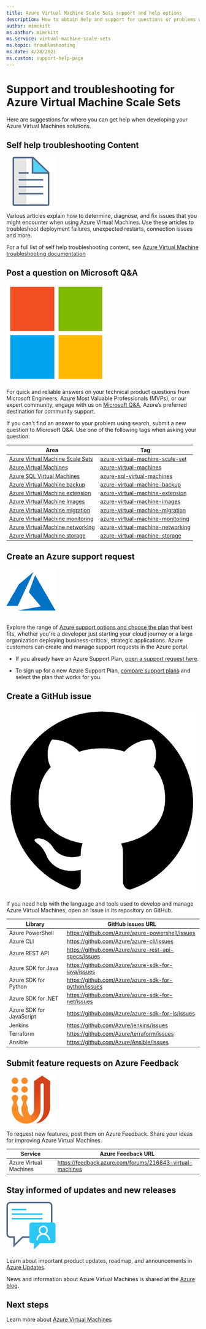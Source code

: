 ```yaml
---
title: Azure Virtual Machine Scale Sets support and help options 
description: How to obtain help and support for questions or problems when you create solutions using Azure Virtual Machine Scale Sets. 
author: mimckitt
ms.author: mimckitt
ms.service: virtual-machine-scale-sets
ms.topic: troubleshooting
ms.date: 4/28/2021
ms.custom: support-help-page
---
```


# Support and troubleshooting for Azure Virtual Machine Scale Sets

Here are suggestions for where you can get help when developing your Azure Virtual Machines solutions.

## Self help troubleshooting Content
<div class='icon is-large'>
    <img alt='Self help content' src='./media/logos/i-article.svg'>
</div>

Various articles explain how to determine, diagnose, and fix issues that you might encounter when using Azure Virtual Machines. Use these articles to troubleshoot deployment failures, unexpected restarts, connection issues and more. 

For a full list of self help troubleshooting content, see [Azure Virtual Machine troubleshooting documentation](https://docs.microsoft.com/troubleshoot/azure/virtual-machines/welcome-virtual-machines)


## Post a question on Microsoft Q&A

<div class='icon is-large'>
    <img alt='Microsoft Q&A' src='./media/logos/microsoft-logo.png'>
</div>   

For quick and reliable answers on your technical product questions from Microsoft Engineers, Azure Most Valuable Professionals (MVPs), or our expert community, engage with us on [Microsoft Q&A](/answers/products/azure), Azure’s preferred destination for community support. 

If you can't find an answer to your problem using search, submit a new question to Microsoft Q&A. Use one of the following tags when asking your question:


| Area | Tag |
|-------|----------------------|
| [Azure Virtual Machine Scale Sets](overview.md) | [azure-virtual-machine-scale-set](/answers/topics/azure-virtual-machines-scale-set.html) | 
| [Azure Virtual Machines](../virtual-machines/linux/overview.md) | [azure-virtual-machines](/answers/topics/azure-virtual-machines.html) | 
| [Azure SQL Virtual Machines](https://docs.microsoft.com/azure/azure-sql/virtual-machines/) | [azure-sql-virtual-machines](/answers/topics/azure-sql-virtual-machines.html)| 
| [Azure Virtual Machine backup](../virtual-machines/backup-recovery.md) | [azure-virtual-machine-backup](/answers/questions/36892/azure-virtual-machine-backups.html) | 
| [Azure Virtual Machine extension](../virtual-machines/extensions/overview.md) | [azure-virtual-machine-extension](/answers/topics/azure-virtual-machines-extension.html)| 
| [Azure Virtual Machine Images](../virtual-machines/shared-image-galleries.md) | [azure-virtual-machine-images](/answers/topics/azure-virtual-machines-images.html) | 
| [Azure Virtual Machine migration](../virtual-machines/classic-vm-deprecation.md) | [azure-virtual-machine-migration](/answers/topics/azure-virtual-machines-migration.html) | 
| [Azure Virtual Machine monitoring](../azure-monitor/vm/monitor-vm-azure.md) | [azure-virtual-machine-monitoring](/answers/topics/azure-virtual-machines-monitoring.html) |
| [Azure Virtual Machine networking](../virtual-machines/network-overview.md) | [azure-virtual-machine-networking](/answers/topics/azure-virtual-machines-networking.html) | 
| [Azure Virtual Machine storage](../virtual-machines/managed-disks-overview.md) | [azure-virtual-machine-storage](/answers/topics/azure-virtual-machines-storage.html) | 

## Create an Azure support request

<div class='icon is-large'>
    <img alt='Azure support' src='./media/logos/logo-azure.svg'>
</div>

Explore the range of [Azure support options and choose the plan](https://azure.microsoft.com/support/plans) that best fits, whether you're a developer just starting your cloud journey or a large organization deploying business-critical, strategic applications. Azure customers can create and manage support requests in the Azure portal.

- If you already have an Azure Support Plan, [open a support request here](https://portal.azure.com/#blade/Microsoft_Azure_Support/HelpAndSupportBlade/newsupportrequest).

- To sign up for a new Azure Support Plan, [compare support plans](https://azure.microsoft.com/support/plans/) and select the plan that works for you. 


## Create a GitHub issue

<div class='icon is-large'>
    <img alt='GitHub-image' src='./media/logos/github-logo.png'>
</div>

If you need help with the language and tools used to develop and manage Azure Virtual Machines, open an issue in its repository on GitHub.

| Library | GitHub issues URL|
| --- | --- |
| Azure PowerShell | https://github.com/Azure/azure-powershell/issues |
| Azure CLI | https://github.com/Azure/azure-cli/issues | 
| Azure REST API | https://github.com/Azure/azure-rest-api-specs/issues | 
| Azure SDK for Java | https://github.com/Azure/azure-sdk-for-java/issues | 
| Azure SDK for Python | https://github.com/Azure/azure-sdk-for-python/issues | 
| Azure SDK for .NET | https://github.com/Azure/azure-sdk-for-net/issues | 
| Azure SDK for JavaScript | https://github.com/Azure/azure-sdk-for-js/issues | 
| Jenkins | https://github.com/Azure/jenkins/issues | 
| Terraform | https://github.com/Azure/terraform/issues | 
| Ansible | https://github.com/Azure/Ansible/issues | 



## Submit feature requests on Azure Feedback

<div class='icon is-large'>
    <img alt='UserVoice' src='./media/logos/logo-uservoice.svg'>
</div>

To request new features, post them on Azure Feedback. Share your ideas for improving Azure Virtual Machines.

| Service                       | Azure Feedback URL |
|-------------------------------|---------------|
| Azure Virtual Machines  | https://feedback.azure.com/forums/216843-virtual-machines 

## Stay informed of updates and new releases

<div class='icon is-large'>
    <img alt='Stay informed' src='./media/logos/i-blog.svg'>
</div>

Learn about important product updates, roadmap, and announcements in [Azure Updates](https://azure.microsoft.com/updates/?category=compute).

News and information about Azure Virtual Machines is shared at the [Azure blog](https://azure.microsoft.com/blog/topics/virtual-machines/).


## Next steps

Learn more about [Azure Virtual Machines](https://docs.microsoft.com/azure/virtual-machines/)
